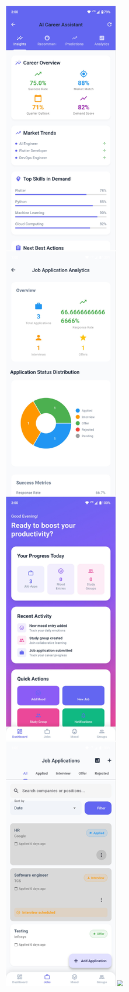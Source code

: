 <img src="assets/screenshots/AI_career.jpg" width="300"/><img src="assets/screenshots/application_analyse.jpg" width="300"/>
<img src="assets/screenshots/home_screen.jpg" width="300"/><img src="assets/screenshots/job_applications.jpg" width="300"/>
<img src="assets/screenshots/modd_tracker.jpg" width="300"/>

